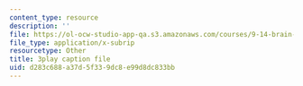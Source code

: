 ```yaml
---
content_type: resource
description: ''
file: https://ol-ocw-studio-app-qa.s3.amazonaws.com/courses/9-14-brain-structure-and-its-origins-spring-2014/d283c688a37d5f339dc8e99d8dc833bb_555119.vtt
file_type: application/x-subrip
resourcetype: Other
title: 3play caption file
uid: d283c688-a37d-5f33-9dc8-e99d8dc833bb
---
```

